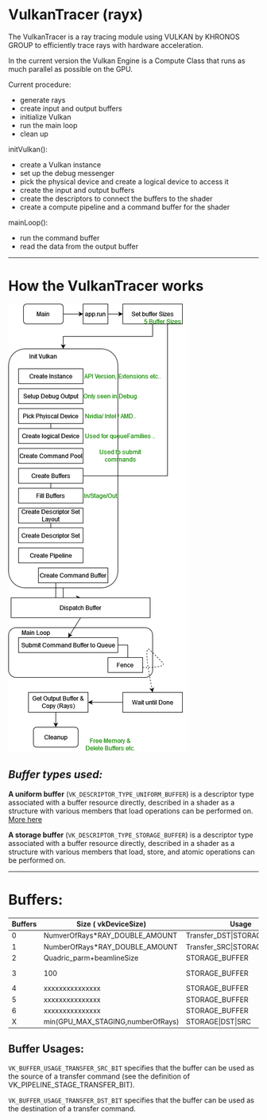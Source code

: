 # VulkanTracer (rayx)

The VulkanTracer is a ray tracing module using VULKAN by KHRONOS GROUP to efficiently trace rays with hardware acceleration.

In the current version the Vulkan Engine is a Compute Class that runs as much parallel as possible on the GPU.

Current procedure:

* generate rays
* create input and output buffers
* initialize Vulkan
* run the main loop
* clean up

initVulkan():

* create a Vulkan instance
* set up the debug messenger
* pick the physical device and create a logical device to access it
* create the input and output buffers
* create the descriptors to connect the buffers to the shader
* create a compute pipeline and a command buffer for the shader

mainLoop():

* run the command buffer
* read the data from the output buffer
---
# **How the VulkanTracer works**

![vulkan_flow](/docs/src/res/vulkan_flow.png)

## _Buffer types used:_

**A uniform buffer** (`VK_DESCRIPTOR_TYPE_UNIFORM_BUFFER`) is a descriptor type associated with a buffer resource directly, described in a shader as a structure with various members that load operations can be performed on. [More here](https://www.khronos.org/registry/vulkan/specs/1.2-extensions/html/vkspec.html#descriptorsets-storagebuffer)

**A storage buffer** (`VK_DESCRIPTOR_TYPE_STORAGE_BUFFER`) is a descriptor type associated with a buffer resource directly, described in a shader as a structure with various members that load, store, and atomic operations can be performed on.

---
# Buffers:
| Buffers | Size ( vkDeviceSize)              | Usage                        | Name               |
|---------|-----------------------------------|------------------------------|--------------------|
| 0       | NumverOfRays*RAY_DOUBLE_AMOUNT    | Transfer_DST\|STORAGE_BUFFER | Ray Buffer         |
| 1       | NumberOfRays*RAY_DOUBLE_AMOUNT    | Transfer_SRC\|STORAGE_BUFFER | Output Buffer      |
| 2       | Quadric_parm+beamlineSize         | STORAGE_BUFFER               | Quadric Buffer     |
| 3       | 100                               | STORAGE_BUFFER               | Buffer for xyznull |
| 4       | xxxxxxxxxxxxxxx                   | STORAGE_BUFFER               | materialIndexBuf   |
| 5       | xxxxxxxxxxxxxxx                   | STORAGE_BUFFER               | materialBuf        |
| 6       | xxxxxxxxxxxxxxx                   | STORAGE_BUFFER               | debugBuffer        |
| X       | min(GPU_MAX_STAGING,numberOfRays) | STORAGE\|DST\|SRC            | Staging Buffer     |





## Buffer Usages:

`VK_BUFFER_USAGE_TRANSFER_SRC_BIT` specifies that the buffer can be used as the source of a transfer command (see the definition of VK_PIPELINE_STAGE_TRANSFER_BIT).

`VK_BUFFER_USAGE_TRANSFER_DST_BIT` specifies that the buffer can be used as the destination of a transfer command.
